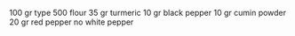 100 gr type 500 flour
35 gr turmeric
10 gr black pepper
10 gr cumin powder
20 gr red pepper
no white pepper

